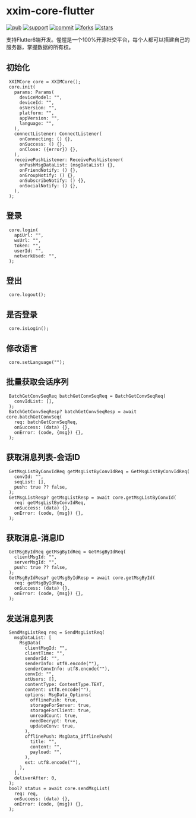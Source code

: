 # xxim-core-flutter

[![pub](https://img.shields.io/pub/v/xxim_core_flutter)](https://pub.dev/packages/xxim_core_flutter)
[![support](https://img.shields.io/badge/platform-android%20ios%20linux%20macos%20web%20windows-347dc0)](https://pub.dev/packages/xxim_core_flutter)
[![commit](https://img.shields.io/github/commit-activity/m/cherish-chat/xxim-core-flutter)](https://github.com/cherish-chat/xxim-core-flutter)
[![forks](https://img.shields.io/github/forks/cherish-chat/xxim-core-flutter)](https://github.com/cherish-chat/xxim-core-flutter)
[![stars](https://img.shields.io/github/stars/cherish-chat/xxim-core-flutter)](https://github.com/cherish-chat/xxim-core-flutter)

支持Flutter6端开发。惺惺是一个100%开源社交平台，每个人都可以搭建自己的服务器，掌握数据的所有权。

## 初始化

     XXIMCore core = XXIMCore();
     core.init(
       params: Params(
         deviceModel: "",
         deviceId: "",
         osVersion: "",
         platform: "",
         appVersion: "",
         language: "",
       ),
       connectListener: ConnectListener(
         onConnecting: () {},
         onSuccess: () {},
         onClose: ({error}) {},
       ),
       receivePushListener: ReceivePushListener(
         onPushMsgDataList: (msgDataList) {},
         onFriendNotify: () {},
         onGroupNotify: () {},
         onSubscribeNotify: () {},
         onSocialNotify: () {},
       ),
     );

## 登录

     core.login(
       apiUrl: "",
       wsUrl: "",
       token: "",
       userId: "",
       networkUsed: "",
     );

## 登出

     core.logout();

## 是否登录

     core.isLogin();

## 修改语言

     core.setLanguage("");

## 批量获取会话序列

     BatchGetConvSeqReq batchGetConvSeqReq = BatchGetConvSeqReq(
       convIdList: [],
     );
     BatchGetConvSeqResp? batchGetConvSeqResp = await core.batchGetConvSeq(
       req: batchGetConvSeqReq,
       onSuccess: (data) {},
       onError: (code, {msg}) {},
     );

## 获取消息列表-会话ID

     GetMsgListByConvIdReq getMsgListByConvIdReq = GetMsgListByConvIdReq(
       convId: "",
       seqList: [],
       push: true ?? false,
     );
     GetMsgListResp? getMsgListResp = await core.getMsgListByConvId(
       req: getMsgListByConvIdReq,
       onSuccess: (data) {},
       onError: (code, {msg}) {},
     );

## 获取消息-消息ID

     GetMsgByIdReq getMsgByIdReq = GetMsgByIdReq(
       clientMsgId: "",
       serverMsgId: "",
       push: true ?? false,
     );
     GetMsgByIdResp? getMsgByIdResp = await core.getMsgById(
       req: getMsgByIdReq,
       onSuccess: (data) {},
       onError: (code, {msg}) {},
     );

## 发送消息列表

     SendMsgListReq req = SendMsgListReq(
       msgDataList: [
         MsgData(
           clientMsgId: "",
           clientTime: "",
           senderId: "",
           senderInfo: utf8.encode(""),
           senderConvInfo: utf8.encode(""),
           convId: "",
           atUsers: [],
           contentType: ContentType.TEXT,
           content: utf8.encode(""),
           options: MsgData_Options(
             offlinePush: true,
             storageForServer: true,
             storageForClient: true,
             unreadCount: true,
             needDecrypt: true,
             updateConv: true,
           ),
           offlinePush: MsgData_OfflinePush(
             title: "",
             content: "",
             payload: "",
           ),
           ext: utf8.encode(""),
         ),
       ],
       deliverAfter: 0,
     );
     bool? status = await core.sendMsgList(
       req: req,
       onSuccess: (data) {},
       onError: (code, {msg}) {},
     );

